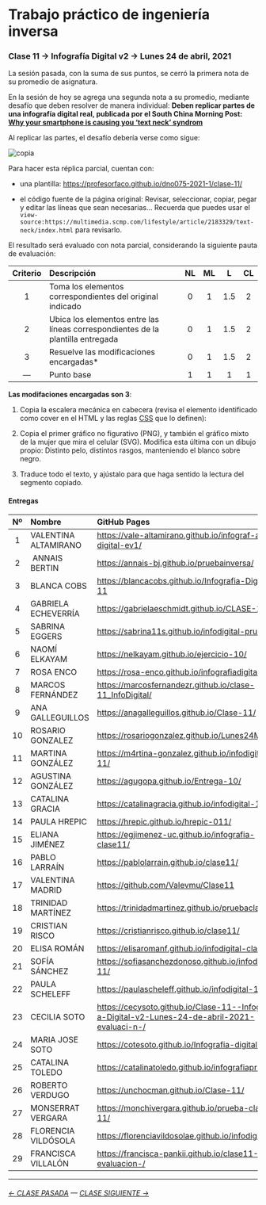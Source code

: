 # Trabajo práctico de ingeniería inversa

### Clase 11 → Infografía Digital v2 → Lunes 24 de abril, 2021

La sesión pasada, con la suma de sus puntos, se cerró la primera nota de su promedio de asignatura. 

En la sesión de hoy se agrega una segunda nota a su promedio, mediante desafío que deben resolver de manera individual: **Deben replicar partes de una infografía digital real, publicada por el South China Morning Post: [Why your smartphone is causing you ‘text neck’ syndrom](https://multimedia.scmp.com/lifestyle/article/2183329/text-neck/index.html)**

Al replicar las partes, el desafío debería verse como sigue: 

![copia](https://raw.githubusercontent.com/profesorfaco/dno075-2021-1/main/clase-11/copia.png)

Para hacer esta réplica parcial, cuentan con:

- una plantilla: https://profesorfaco.github.io/dno075-2021-1/clase-11/

- el código fuente de la página original: Revisar, seleccionar, copiar, pegar y editar las líneas que sean necesarias… Recuerda que puedes usar el `view-source:https://multimedia.scmp.com/lifestyle/article/2183329/text-neck/index.html` para revisarlo.

El resultado será evaluado con nota parcial, considerando la siguiente pauta de evaluación:

| Criterio | Descripción           | NL | ML | L | CL |
|:--------:|:----------------------|:-----:|:-----:|:-----:|:-----:|
| 1        | Toma los elementos correspondientes del original indicado | 0 | 1 | 1.5 | 2 |
| 2        | Ubica los elementos  entre las líneas correspondientes de la plantilla entregada  | 0 | 1 | 1.5 | 2 |
| 3        | Resuelve las modificaciones encargadas*  | 0 | 1 | 1.5 | 2 |
| —        | Punto base            | 1  | 1 | 1 | 1   |

**Las modifaciones encargadas son 3**:

1) Copia la escalera mecánica en cabecera (revisa el elemento identificado como cover en el HTML y las reglas [CSS](https://multimedia.scmp.com/lifestyle/article/2183329/text-neck/css/graphics.css) que lo definen):

2) Copia el primer gráfico no figurativo (PNG), y también el gráfico mixto de la mujer que mira el celular (SVG). Modifica esta última con un dibujo propio: Distinto pelo, distintos rasgos, manteniendo el blanco sobre negro. 

3) Traduce todo el texto, y ajústalo para que haga sentido la lectura del segmento copiado.


#### Entregas

| Nº   | Nombre | GitHub Pages |
|:-----:|:-----|:-------------|
| 1  | VALENTINA ALTAMIRANO | https://vale-altamirano.github.io/infograf-a-digital-ev1/ |
| 2  | ANNAIS BERTIN | https://annais-bj.github.io/pruebainversa/ |
| 3  | BLANCA COBS | https://blancacobs.github.io/Infografia-Digital-11 |
| 4	 | GABRIELA ECHEVERRÍA | https://gabrielaeschmidt.github.io/CLASE-11/ |
| 5	 | SABRINA EGGERS | https://sabrina11s.github.io/infodigital-prueba1/ |
| 6	 | NAOMÍ ELKAYAM | https://nelkayam.github.io/ejercicio-10/ |
| 7	 | ROSA ENCO | https://rosa-enco.github.io/infografiadigital-11/ |
| 8	 | MARCOS FERNÁNDEZ | https://marcosfernandezr.github.io/clase-11_InfoDigital/ |
| 9	 |  ANA GALLEGUILLOS | https://anagalleguillos.github.io/Clase-11/ |
| 10 |	ROSARIO GONZALEZ | https://rosariogonzalez.github.io/Lunes24Mayo/ |
| 11 |	MARTINA GONZÁLEZ | https://m4rtina-gonzalez.github.io/infodigital-11/ |
| 12 |	AGUSTINA GONZÁLEZ | https://agugopa.github.io/Entrega-10/ |
| 13 |	CATALINA GRACIA | https://catalinagracia.github.io/infodigital-11/ |
| 14 |	PAULA HREPIC | https://hrepic.github.io/hrepic-011/ |
| 15 |	ELIANA JIMÉNEZ | https://egjimenez-uc.github.io/infografia-clase11/ |
| 16 |	PABLO LARRAÍN | https://pablolarrain.github.io/clase11/ |
| 17 |	VALENTINA MADRID | https://github.com/Valevmu/Clase11 |
| 18 |	TRINIDAD MARTÍNEZ | https://trinidadmartinez.github.io/pruebaclase11/ |
| 19 |	CRISTIAN RISCO | https://cristianrisco.github.io/clase11/ |
| 20 |	ELISA ROMÁN | https://elisaromanf.github.io/infodigital-clase11/ |
| 21 |	SOFÍA SÁNCHEZ | https://sofiasanchezdonoso.github.io/infodigital-11/ |
| 22 |	PAULA SCHELEFF | https://paulascheleff.github.io/infodigital-11/ |
| 23 |	CECILIA SOTO | https://cecysoto.github.io/Clase-11--Infograf-a-Digital-v2-Lunes-24-de-abril-2021-evaluaci-n-/ |
| 24 |	MARIA JOSE SOTO | https://cotesoto.github.io/Infografia-digital-11/ |
| 25 |	CATALINA TOLEDO | https://catalinatoledo.github.io/infografiaprueba1/ |
| 26 |	ROBERTO VERDUGO | https://unchocman.github.io/Clase-11/ |
| 27 |	MONSERRAT VERGARA | https://monchivergara.github.io/prueba-clase-11/ |
| 28 |	FLORENCIA VILDÓSOLA | https://florenciavildosolae.github.io/infodigital11/ |
| 29 |	FRANCISCA VILLALÓN | https://francisca-pankii.github.io/clase11--evaluacion-/ |


- - - - - - - - - - - - -

###### [← CLASE PASADA](https://github.com/profesorfaco/dno075-2021/tree/main/clase-10) — [CLASE SIGUIENTE →](https://github.com/profesorfaco/dno075-2021/tree/main/clase-12) 
